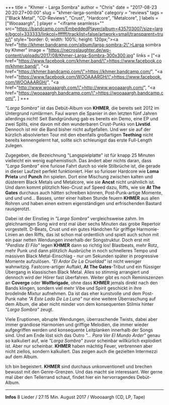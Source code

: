+++
title = "Khmer - Larga Sombra"
author = "Chris"
date = "2017-08-23 20:20:27+00:00"
slug = "khmer-larga-sombra"
category = "reviews"
tags = ["Black Metal", "CD-Reviews", "Crust", "Hardcore", "Metalcore", ]
labels = ["Wooaaargh", ]
player = "<iframe seamless=\"\" src=\"https://bandcamp.com/EmbeddedPlayer/album=435703007/size=large/bgcol=333333/linkcol=ffffff/tracklist=false/artwork=small/transparent=true/\" style=\"border: 0; width: 100%; height: 120px;\"><a href=\"http://khmer.bandcamp.com/album/larga-sombra-2\">Larga sombra by Khmer</a></iframe>"
image = "https://necroslaughter.de/wp-content/uploads/2017/08/Khmer-Larga-Sombra-300x300.jpg"
links = ["<a href=\"https://www.facebook.com/khmer.band/\">https://www.facebook.com/khmer.band/</a>", "<a href=\"https://khmer.bandcamp.com/\">https://khmer.bandcamp.com/</a>", "<a href=\"https://www.facebook.com/WOOAAARGH/\">https://www.facebook.com/WOOAAARGH/</a>", "<a href=\"http://www.wooaaargh.com/\">http://www.wooaaargh.com/</a>", "<a href=\"https://wooaaargh.bandcamp.com/\">https://wooaaargh.bandcamp.com/</a>", ]
+++

_"Larga Sombra"_ ist das Debüt-Album von **KHMER**, die bereits seit 2012 im Untergrund rumlärmen. Faul waren die Spanier in den letzten fünf Jahren allerdings nicht! Seit Bandgründung gab es bereits ein Demo, eine EP und zwei Splits, eine davon mit den wunderbaren Crust-Punks von **Livstid**. Dennoch ist mir die Band bisher nicht aufgefallen. Und wer sie auf der kürzlich absolvierten Tour mit den ebenfalls großartigen **Teething** nicht bereits kennengelernt hat, sollte sich schleunigst das erste Full-Length zulegen.

Zugegeben, die Bezeichnung "Langspielplatte" ist für knapp 25 Minuten vielleicht ein wenig euphemistisch. Das ändert aber nichts daran, dass _"Larga Sombra"_ eine furiose Fahrt durch so viele Stilbrüche ist, die gerade in dieser Laufzeit perfekt funktioniert. Hier so furioser Hardcore wie **Loma Prieta** und **Punch** ihn spielen. Dort eine Mischung zwischen kalten und düsterem Black Metals und Metalcore, wie sie **Ancst** nicht unähnlich ist. Und dann kommt plötzlich Neo-Crust auf Speed dazu, Riffs, wie sie **At The Gates** durchaus auch hätten schreiben können, Post-Punk-artige Momente, und und und... Basses, unter einer halben Stunde feuern **KHMER** aus allen Rohren und haben einen extrem eigenständigen und erfrischenden Bastard rausgerotzt.

Dabei ist der Einstieg in _"Larga Sombra"_ vergleichsweise zahm. Im gleichnamigen Song wird erst mal über sechs Minuten das grobe Repertoir vorgestellt. D-Beats, Crust und ein gutes Händchen für griffige Harmonie-Linien an den Riffs, das ist schon mal ordentlich und spielt auch schon mit ein paar netten Wendungen innerhalb der Songstruktur. Doch erst mit _"Perdiste El Filo"_ legen **KHMER** dann so richtig los! Blastbeats, mehr Rotz, mehr Punk und dann plötzlich Ausbrüche in noch schnelleres Tempo und massiven Black Metal-Einschlag - nur um Sekunden später in progressive Momente aufzulösen.
_"El Ardor De La Crueldad"_ ist nicht weniger wahnwitzig. Fastcore-artiger Auftakt, **At The Gates**-Tribut und ein flüssiger Übergang in klassischen Black Metal. Alles so stimmig arrangiert und dennoch wird der Hörer fast überfahren. Weiter gibt es noch Reminiszenzen an **Coverge** oder **Wolfbrigade**, ohne dass **KHMER** jemals direkt nach den Bands klingen, sondern viel mehr Vibe und Spirit geschickt in ihre brodelnde Mixtur aufnehmen.
Da ist das eher kunstvolle und dem Post-Punk nahe _"A Este Lado De La Luna"_ nur eine weitere Überraschung auf dem Album, die aber nicht minder von dem konsequenten Stilmix hinter _"Larga Sombra"_ zeugt.

Viele Eruptionen, abrupte Wendungen, überraschende Twists, dabei aber immer grandiose Harmonien und griffige Melodien, die immer wieder aufgegriffen werden und konsequente Leitplanken innerhalb der Songs sind. Und am Ende löst sich das Outro _"... Para Ver El Mundo Arder"_ genau so kalkuliert auf, wie _"Larga Sombra"_ zuvor scheinbar willkürlich explodiert ist. Aber nur scheinbar. **KHMER** haben mächtig Feuer, verbrennen aber nicht ziellos, sondern kalkuliert. Das zeigen auch die gezielten Intermezzi auf dem Album.

Ich bin begeistert. **KHMER** sind durchaus unkonventionell und brechen bewusst mit den Genre-Grenzen. Und das macht sie interessant. Wer gerne mal über den Tellerrand schaut, findet hier ein hervorragendes Debüt-Album.





---
**Infos**
8 Lieder / 27:15 Min.
August 2017 / Woooaargh (CD, LP, Tape)
